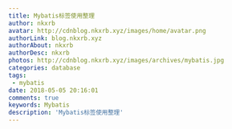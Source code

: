 ```yaml
---
title: Mybatis标签使用整理
author: nkxrb
avatar: http://cdnblog.nkxrb.xyz/images/home/avatar.png
authorLink: blog.nkxrb.xyz
authorAbout: nkxrb
authorDesc: nkxrb
photos: http://cdnblog.nkxrb.xyz/images/archives/mybatis.jpg
categories: database
tags:
 - mybatis
date: 2018-05-05 20:16:01
comments: true
keywords: Mybatis
description: 'Mybatis标签使用整理'
---
```


